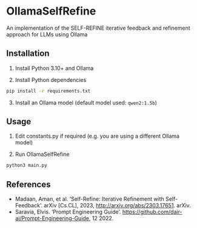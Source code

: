 # OllamaSelfRefine
An implementation of the SELF-REFINE iterative feedback and refinement approach for LLMs using Ollama

## Installation
1) Install Python 3.10+ and Ollama

2) Install Python dependencies
```sh
pip install -r requirements.txt
```

3) Install an Ollama model (default model used: `qwen2:1.5b`)

## Usage
1) Edit constants.py if required (e.g. you are using a different Ollama model)

2) Run OllamaSelfRefine
```sh
python3 main.py
```

## References
- Madaan, Aman, et al. ‘Self-Refine: Iterative Refinement with Self-Feedback’. arXiv [Cs.CL], 2023, http://arxiv.org/abs/2303.17651. arXiv.
- Saravia, Elvis. ‘Prompt Engineering Guide’. https://github.com/dair-ai/Prompt-Engineering-Guide, 12 2022.
